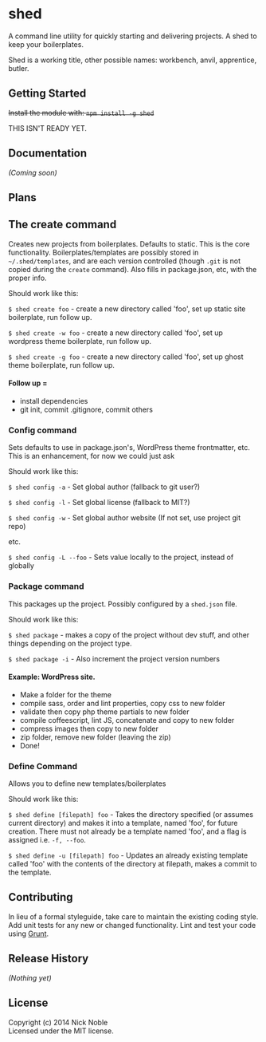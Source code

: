 # shed

A command line utility for quickly starting and delivering projects. A shed to keep your boilerplates.

Shed is a working title, other possible names: workbench, anvil, apprentice, butler.

## Getting Started
~~Install the module with: `npm install -g shed`~~

THIS ISN'T READY YET.

## Documentation
_(Coming soon)_

## Plans

## The create command
Creates new projects from boilerplates. Defaults to static. This is the core functionality. Boilerplates/templates are possibly stored in `~/.shed/templates`, and are each version controlled (though `.git` is not copied during the `create` command). Also fills in package.json, etc, with the proper info.

Should work like this:

`$ shed create foo` - create a new directory called 'foo', set up static site boilerplate, run follow up.

`$ shed create -w foo` - create a new directory called 'foo', set up wordpress theme boilerplate, run follow up.

`$ shed create -g foo` - create a new directory called 'foo', set up ghost theme boilerplate, run follow up.

#### Follow up = 

- install dependencies
- git init, commit .gitignore, commit others

### Config command
Sets defaults to use in package.json's, WordPress theme frontmatter, etc. This is an enhancement, for now we could just ask 

Should work like this:

`$ shed config -a` - Set global author (fallback to git user?)

`$ shed config -l` - Set global license (fallback to MIT?)

`$ shed config -w` - Set global author website (If not set, use project git repo)

etc.

`$ shed config -L --foo` - Sets value locally to the project, instead of globally

### Package command
This packages up the project. Possibly configured by a `shed.json` file. 

Should work like this:

`$ shed package` - makes a copy of the project without dev stuff, and other things depending on the project type.

`$ shed package -i` - Also increment the project version numbers

#### Example: WordPress site.

- Make a folder for the theme
- compile sass, order and lint properties, copy css to new folder
- validate then copy php theme partials to new folder
- compile coffeescript, lint JS, concatenate and copy to new folder
- compress images then copy to new folder
- zip folder, remove new folder (leaving the zip)
- Done!

### Define Command
Allows you to define new templates/boilerplates

Should work like this:

`$ shed define [filepath] foo` - Takes the directory specified (or assumes current directory) and makes it into a template, named 'foo', for future creation. There must not already be a template named 'foo', and a flag is assigned i.e. `-f, --foo`.

`$ shed define -u [filepath] foo` - Updates an already existing template called 'foo' with the contents of the directory at filepath, makes a commit to the template.



## Contributing
In lieu of a formal styleguide, take care to maintain the existing coding style. Add unit tests for any new or changed functionality. Lint and test your code using [Grunt](http://gruntjs.com/).

## Release History
_(Nothing yet)_

## License
Copyright (c) 2014 Nick Noble  
Licensed under the MIT license.
